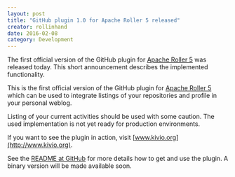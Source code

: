 ```yaml
---
layout: post
title: "GitHub plugin 1.0 for Apache Roller 5 released"
creator: rollinhand
date: 2016-02-08
category: Development
---
```

The first official version of the GitHub plugin for [Apache Roller 5](http://roller.apache.org/) was released today. 
This short announcement describes the implemented functionality.
<!--more-->

This is the first official version of the GitHub plugin for [Apache Roller 5](http://roller.apache.org/)
which can be used to integrate listings of your repositories and profile in your personal weblog.

Listing of your current activities should be used with some caution. The used implementation 
is not yet ready for production environments.

If you want to see the plugin in action, visit [www.kivio.org](http://www.kivio.org).

See the [README at GitHub](https://github.com/rollinhand/roller-github-plugin/blob/master/README.md) 
for more details how to get and use the plugin. A binary version will be made available soon.

